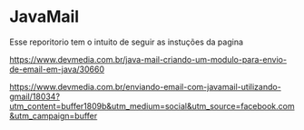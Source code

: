 # JavaMail
Esse reporitorio tem o intuito de seguir as instuções da pagina 

https://www.devmedia.com.br/java-mail-criando-um-modulo-para-envio-de-email-em-java/30660

https://www.devmedia.com.br/enviando-email-com-javamail-utilizando-gmail/18034?utm_content=buffer1809b&utm_medium=social&utm_source=facebook.com&utm_campaign=buffer
